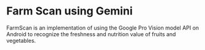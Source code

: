 # Farm Scan using Gemini
FarmScan is an implementation of using the Google Pro Vision model API on Android to recognize the freshness and nutrition value of fruits and vegetables.
